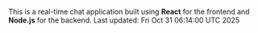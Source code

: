 This is a real-time chat application built using **React** for the frontend and **Node.js** for the backend.
Last updated: Fri Oct 31 06:14:00 UTC 2025

